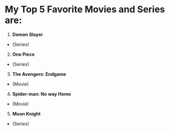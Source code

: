 # **My Top 5 Favorite Movies and Series are:**
1. **Demon Slayer**
- (Series)
2. **One Piece**
- (Series)
3. **The Avengers: Endgame**
- (Movie)
4. **Spider-man: No way Home**
- (Movie)
5. **Moon Knight**
- (Series)
